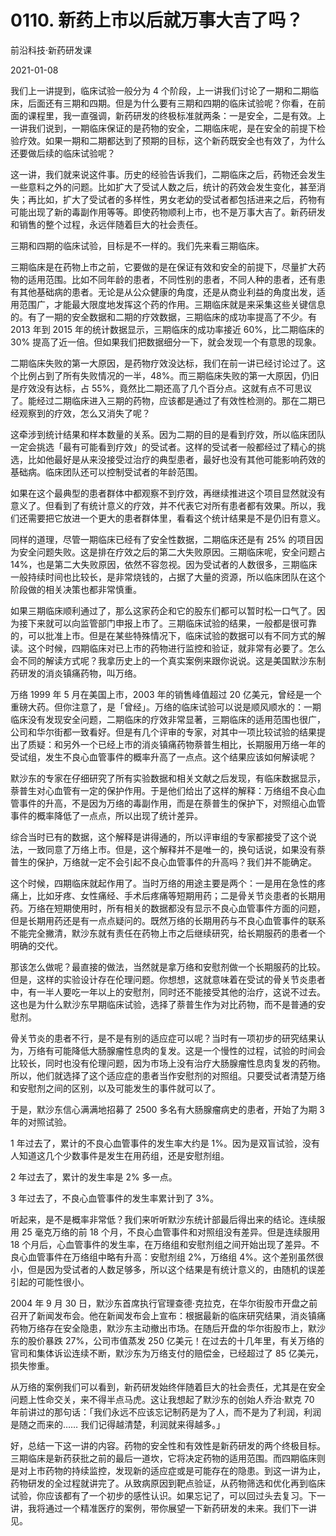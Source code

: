 # 0110. 新药上市以后就万事大吉了吗？

前沿科技·新药研发课

2021-01-08

我们上一讲提到，临床试验一般分为 4 个阶段，上一讲我们讨论了一期和二期临床，后面还有三期和四期。但是为什么要有三期和四期的临床试验呢？你看，在前面的课程里，我一直强调，新药研发的终极标准就两条：一是安全，二是有效。上一讲我们说到，一期临床保证的是药物的安全，二期临床呢，是在安全的前提下检验疗效。如果一期和二期都达到了预期的目标，这个新药既安全也有效了，为什么还要做后续的临床试验呢？

这一讲，我们就来说这件事。历史的经验告诉我们，二期临床之后，药物还会发生一些意料之外的问题。比如扩大了受试人数之后，统计的药效会发生变化，甚至消失；再比如，扩大了受试者的多样性，男女老幼的受试者都包括进来之后，药物有可能出现了新的毒副作用等等。即使药物顺利上市，也不是万事大吉了。新药研发和销售的整个过程，永远伴随着巨大的社会责任。

三期和四期的临床试验，目标是不一样的。我们先来看三期临床。

三期临床是在药物上市之前，它要做的是在保证有效和安全的前提下，尽量扩大药物的适用范围。比如不同年龄的患者，不同性别的患者，不同人种的患者，还有患有其他基础病的患者。无论是从公众健康的角度，还是从商业利益的角度出发，适用范围广，才能最大限度地发挥这个药的作用。三期临床就是来采集这些关键信息的。有了一期的安全数据和二期的疗效数据，三期临床的成功率提高了不少。有 2013 年到 2015 年的统计数据显示，三期临床的成功率接近 60%，比二期临床的 30% 提高了近一倍。但如果我们把数据细分一下，就会发现一个有意思的现象。

二期临床失败的第一大原因，是药物疗效没达标，我们在前一讲已经讨论过了。这个比例占到了所有失败情况的一半，48%。而三期临床失败的第一大原因，仍旧是疗效没有达标，占 55%，竟然比二期还高了几个百分点。这就有点不可思议了。能经过二期临床进入三期的药物，应该都是通过了有效性检测的。那在二期已经观察到的疗效，怎么又消失了呢？

这牵涉到统计结果和样本数量的关系。因为二期的目的是看到疗效，所以临床团队一定会挑选「最有可能看到疗效」的受试者。这样的受试者一般都经过了精心的挑选，比如他最好是从来没接受过治疗的典型患者，最好也没有其他可能影响药效的基础病。临床团队还可以控制受试者的年龄范围。

如果在这个最典型的患者群体中都观察不到疗效，再继续推进这个项目显然就没有意义了。但看到了有统计意义的疗效，并不代表它对所有患者都有效果。所以，我们还需要把它放进一个更大的患者群体里，看看这个统计结果是不是仍旧有意义。

同样的道理，尽管一期临床已经有了安全性数据，二期临床还是有 25% 的项目因为安全问题失败。这是排在疗效之后的第二大失败原因。三期临床呢，安全问题占 14%，也是第二大失败原因，依然不容忽视。因为受试者的人数很多，三期临床一般持续时间也比较长，是非常烧钱的，占据了大量的资源，所以临床团队在这个阶段做的相关决策也都非常慎重。

如果三期临床顺利通过了，那么这家药企和它的股东们都可以暂时松一口气了。因为接下来就可以向监管部门申报上市了。三期临床试验的结果，一般都是很可靠的，可以批准上市。但是在某些特殊情况下，临床试验的数据可以有不同方式的解读。这个时候，四期临床对已上市的药物进行监控和验证，就非常有必要了。怎么会不同的解读方式呢？我拿历史上的一个真实案例来跟你说说。这是美国默沙东制药研发的消炎镇痛药物，叫万络。

万络 1999 年 5 月在美国上市，2003 年的销售峰值超过 20 亿美元，曾经是一个重磅大药。但你注意了，是「曾经」。万络的临床试验可以说是顺风顺水的：一期临床没有发现安全问题，二期临床的疗效非常显著，三期临床的适用范围也很广，公司和华尔街都一致看好。但是有几个评审的专家，对其中一项比较试验的结果提出了质疑：和另外一个已经上市的消炎镇痛药物萘普生相比，长期服用万络一年的受试组，发生不良心血管事件的概率升高了一点点。这个结果应该如何解读呢？

默沙东的专家在仔细研究了所有实验数据和相关文献之后发现，有临床数据显示，萘普生对心血管有一定的保护作用。于是他们给出了这样的解释：万络组不良心血管事件的升高，不是因为万络的毒副作用，而是在萘普生的保护下，对照组心血管事件的概率降低了一点点，所以出现了统计差异。

综合当时已有的数据，这个解释是讲得通的，所以评审组的专家都接受了这个说法，一致同意了万络上市。但是，这个解释并不是唯一的，换句话说，如果没有萘普生的保护，万络就一定不会引起不良心血管事件的升高吗？我们并不能确定。

这个时候，四期临床就起作用了。当时万络的用途主要是两个：一是用在急性的疼痛上，比如牙疼、女性痛经、手术后疼痛等短期用药；二是骨关节炎患者的长期用药。万络在短期使用时，所有相关的数据都没有显示不良心血管事件方面的问题，但是长期用药还是有一点点疑问的。既然万络的长期用药与不良心血管事件的联系不能完全撇清，默沙东就有责任在药物上市之后继续研究，给长期服药的患者一个明确的交代。

那该怎么做呢？最直接的做法，当然就是拿万络和安慰剂做一个长期服药的比较。但是，这样的实验设计存在伦理问题。你想想，这就意味着在受试的骨关节炎患者中，有一半人要吃一年以上的安慰剂，同时还不能接受其他的治疗，这说不过去。这也是为什么默沙东早期临床试验，选择了萘普生作为对比药物，而不是普通的安慰剂。

骨关节炎的患者不行，是不是有别的适应症可以呢？当时有一项初步的研究结果认为，万络有可能降低大肠腺瘤性息肉的复发。这是一个慢性的过程，试验的时间会比较长，同时也没有伦理问题，因为市场上没有治疗大肠腺瘤性息肉复发的药物。所以，他们就选择了这个适应症的患者当作安慰剂的对照组。只要受试者清楚万络和安慰剂之间的区别，以及可能发生的事件就可以了。

于是，默沙东信心满满地招募了 2500 多名有大肠腺瘤病史的患者，开始了为期 3 年的对照试验。

1 年过去了，累计的不良心血管事件的发生率大约是 1%。因为是双盲试验，没有人知道这几个少数事件是发生在用药组，还是安慰剂组。

2 年过去了，累计的发生率是 2% 多一点。

3 年过去了，不良心血管事件的发生率累计到了 3%。

听起来，是不是概率非常低？我们来听听默沙东统计部最后得出来的结论。连续服用 25 毫克万络的前 18 个月，不良心血管事件和对照组没有差异。但是连续服用 18 个月后，心血管事件的发生率，在万络组和安慰剂组之间开始出现了差异。不良心血管事件在万络组中略有升高：安慰剂组 2%，万络组 4%。这个差别虽然很小，但是因为受试者的人数足够多，所以这个结果是有统计意义的，由随机的误差引起的可能性很小。

2004 年 9 月 30 日，默沙东首席执行官理查德·克拉克，在华尔街股市开盘之前召开了新闻发布会。他在新闻发布会上宣布：根据最新的临床研究结果，消炎镇痛药物万络存在安全隐患，默沙东主动撤出市场。在随后开盘的华尔街股市上，默沙东的股价暴跌 27%，公司市值蒸发 250 亿美元！在过去的十几年里，有关万络的官司和集体诉讼连续不断，默沙东为万络支付的赔偿金，已经超过了 85 亿美元，损失惨重。

从万络的案例我们可以看到，新药研发始终伴随着巨大的社会责任，尤其是在安全问题上性命交关，来不得半点马虎。这让我想起了默沙东的创始人乔治·默克 70 年前讲过的那句话：「我们永远不应该忘记制药是为了人，而不是为了利润，利润是随之而来的…… 我们记得越清楚，利润就来得越多。」

好，总结一下这一讲的内容。药物的安全性和有效性是新药研发的两个终极目标。三期临床是新药获批之前的最后一道坎，它将决定药物的适用范围。而四期临床则是对上市药物的持续监控，发现新的适应症或是可能存在的隐患。到这一讲为止，药物研发的全过程就讲完了。从致病原因到靶点验证，从药物筛选和优化再到临床试验，你应该都有了一个初步的感性认识。如果忘记了，可以回过头去复习。下一讲，我将通过一个精准医疗的案例，带你展望一下新药研发的未来。我们下一讲见。